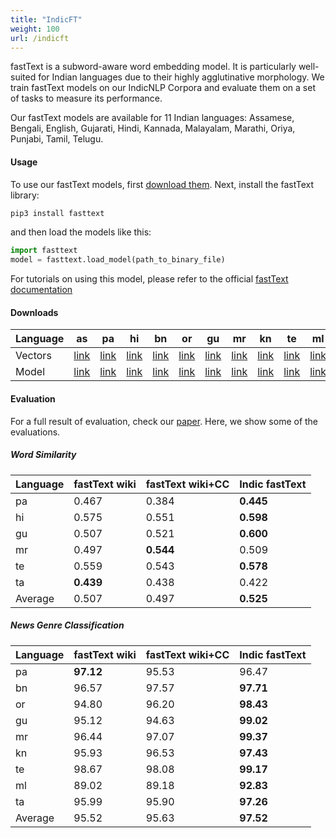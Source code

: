 ```yaml
---
title: "IndicFT"
weight: 100
url: /indicft
---
```



fastText is a subword-aware word embedding model. It is particularly well-suited for Indian languages due to their highly agglutinative morphology. We train fastText models on our IndicNLP Corpora and evaluate them on a set of tasks to measure its performance.

Our fastText models are available for 11 Indian languages:  Assamese, Bengali, English, Gujarati, Hindi, Kannada, Malayalam, Marathi, Oriya, Punjabi, Tamil, Telugu.


#### Usage

To use our fastText models, first [download them](#downloads). Next, install the fastText library:
```bash
pip3 install fasttext
```

and then load the models like this:

```python
import fasttext
model = fasttext.load_model(path_to_binary_file)
```

For tutorials on using this model, please refer to the official [fastText documentation](https://fasttext.cc/docs/en/support.html)


#### Downloads

| Language | as | pa | hi | bn | or | gu | mr | kn | te | ml | ta |
| -------- | -- | -- | -- | -- | -- | -- | -- | -- | -- | -- | -- |
| Vectors | [link](https://storage.googleapis.com/ai4bharat-public-indic-nlp-corpora/embedding-v2/indicnlp.ft.as.300.vec) | [link](https://storage.googleapis.com/ai4bharat-public-indic-nlp-corpora/embedding-v2/indicnlp.ft.pa.300.vec) | [link](https://storage.googleapis.com/ai4bharat-public-indic-nlp-corpora/embedding-v2/indicnlp.ft.hi.300.vec) | [link](https://storage.googleapis.com/ai4bharat-public-indic-nlp-corpora/embedding-v2/indicnlp.ft.bn.300.vec) | [link](https://storage.googleapis.com/ai4bharat-public-indic-nlp-corpora/embedding-v2/indicnlp.ft.or.300.vec) | [link](https://storage.googleapis.com/ai4bharat-public-indic-nlp-corpora/embedding-v2/indicnlp.ft.gu.300.vec) | [link](https://storage.googleapis.com/ai4bharat-public-indic-nlp-corpora/embedding-v2/indicnlp.ft.mr.300.vec) | [link](https://storage.googleapis.com/ai4bharat-public-indic-nlp-corpora/embedding-v2/indicnlp.ft.kn.300.vec) | [link](https://storage.googleapis.com/ai4bharat-public-indic-nlp-corpora/embedding-v2/indicnlp.ft.te.300.vec) | [link](https://storage.googleapis.com/ai4bharat-public-indic-nlp-corpora/embedding-v2/indicnlp.ft.ml.300.vec) | [link](https://storage.googleapis.com/ai4bharat-public-indic-nlp-corpora/embedding-v2/indicnlp.ft.ta.300.vec) |
| Model | [link](https://storage.googleapis.com/ai4bharat-public-indic-nlp-corpora/embedding-v2/indicnlp.ft.as.300.vec) | [link](https://storage.googleapis.com/ai4bharat-public-indic-nlp-corpora/embedding-v2/indicnlp.ft.pa.300.bin) | [link](https://storage.googleapis.com/ai4bharat-public-indic-nlp-corpora/embedding-v2/indicnlp.ft.hi.300.bin) | [link](https://storage.googleapis.com/ai4bharat-public-indic-nlp-corpora/embedding-v2/indicnlp.ft.bn.300.bin) | [link](https://storage.googleapis.com/ai4bharat-public-indic-nlp-corpora/embedding-v2/indicnlp.ft.or.300.bin) | [link](https://storage.googleapis.com/ai4bharat-public-indic-nlp-corpora/embedding-v2/indicnlp.ft.gu.300.bin) | [link](https://storage.googleapis.com/ai4bharat-public-indic-nlp-corpora/embedding-v2/indicnlp.ft.mr.300.bin) | [link](https://storage.googleapis.com/ai4bharat-public-indic-nlp-corpora/embedding-v2/indicnlp.ft.kn.300.bin) | [link](https://storage.googleapis.com/ai4bharat-public-indic-nlp-corpora/embedding-v2/indicnlp.ft.te.300.bin) | [link](https://storage.googleapis.com/ai4bharat-public-indic-nlp-corpora/embedding-v2/indicnlp.ft.ml.300.bin) | [link](https://storage.googleapis.com/ai4bharat-public-indic-nlp-corpora/embedding-v2/indicnlp.ft.ta.300.bin) |


#### Evaluation


For a full result of evaluation, check our [paper](https://indicnlp.ai4bharat.org/papers/arxiv2020_indicnlp_corpus.pdf). Here, we show some of the evaluations.


##### Word Similarity


Language | fastText wiki | fastText wiki+CC | Indic fastText
------| -----|-----|----
pa | 0.467 | 0.384 | **0.445**
hi | 0.575 | 0.551 | **0.598**
gu | 0.507 | 0.521 | **0.600**
mr | 0.497 | **0.544** | 0.509 
te | 0.559 | 0.543 | **0.578**
ta | **0.439** | 0.438 | 0.422
Average| 0.507| 0.497| **0.525**


##### News Genre Classification

Language | fastText wiki | fastText wiki+CC | Indic fastText
------| -----|-----|----
pa | **97.12** | 95.53 | 96.47
bn | 96.57 | 97.57 | **97.71**
or | 94.80 | 96.20 | **98.43**
gu | 95.12 | 94.63 | **99.02**
mr | 96.44 | 97.07 | **99.37**
kn | 95.93 | 96.53 | **97.43**
te | 98.67 | 98.08 | **99.17**
ml | 89.02 | 89.18 | **92.83**
ta | 95.99 | 95.90 | **97.26**
Average | 95.52 | 95.63 | **97.52**
